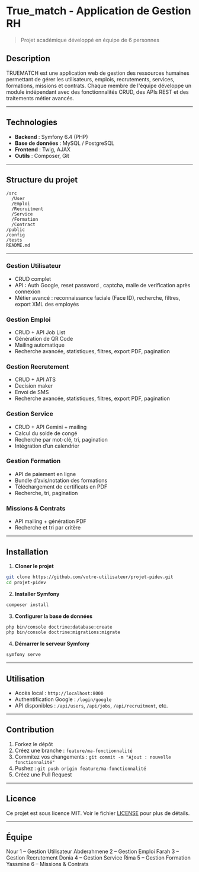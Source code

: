 # True_match - Application de Gestion RH

> Projet académique développé en équipe de 6 personnes 

##  Description

TRUEMATCH est une application web de gestion des ressources humaines permettant de gérer les utilisateurs, emplois, recrutements, services, formations, missions et contrats. Chaque membre de l'équipe développe un module indépendant avec des fonctionnalités CRUD, des APIs REST et des traitements métier avancés.

---

##  Technologies

- **Backend** : Symfony 6.4 (PHP)
- **Base de données** : MySQL / PostgreSQL
- **Frontend** : Twig,  AJAX
- **Outils** : Composer, Git

---

##  Structure du projet

```
/src
  /User
  /Emploi
  /Recruitment
  /Service
  /Formation
  /Contract
/public
/config
/tests
README.md
```

---


###  Gestion Utilisateur
- CRUD complet
- API : Auth Google, reset password , captcha, maile de verification  après connexion
- Métier avancé : reconnaissance faciale (Face ID), recherche, filtres, export XML des employés

###  Gestion Emploi
- CRUD + API Job List
- Génération de QR Code
- Mailing automatique
- Recherche avancée, statistiques, filtres, export PDF, pagination

### Gestion Recrutement
- CRUD + API ATS
- Decision maker
- Envoi de SMS
- Recherche avancée, statistiques, filtres, export PDF, pagination

###  Gestion Service
- CRUD + API Gemini + mailing
- Calcul du solde de congé
- Recherche par mot-clé, tri, pagination
- Intégration d’un calendrier

###  Gestion Formation
- API de paiement en ligne
- Bundle d’avis/notation des formations
- Téléchargement de certificats en PDF
- Recherche, tri, pagination

###  Missions & Contrats
- API mailing + génération PDF
- Recherche et tri par critère

---

##  Installation

1. **Cloner le projet**
```bash
git clone https://github.com/votre-utilisateur/projet-pidev.git
cd projet-pidev
```

2. **Installer Symfony**
```bash
composer install
```

3. **Configurer la base de données**
```bash
php bin/console doctrine:database:create
php bin/console doctrine:migrations:migrate
```

4. **Démarrer le serveur Symfony**
```bash
symfony serve
```


---

##  Utilisation

- Accès local : `http://localhost:8000`
- Authentification Google : `/login/google`
- API disponibles : `/api/users`, `/api/jobs`, `/api/recruitment`, etc.

---

##  Contribution

1. Forkez le dépôt
2. Créez une branche : `feature/ma-fonctionnalité`
3. Commitez vos changements : `git commit -m "Ajout : nouvelle fonctionnalité"`
4. Pushez : `git push origin feature/ma-fonctionnalité`
5. Créez une Pull Request

---

##  Licence

Ce projet est sous licence MIT. Voir le fichier [LICENSE](LICENSE) pour plus de détails.

---

##  Équipe

Nour 1 – Gestion Utilisateur
Abderahmene 2 – Gestion Emploi
Farah 3 – Gestion Recrutement
Donia 4 – Gestion Service
Rima 5 – Gestion Formation
Yassmine 6 – Missions & Contrats
